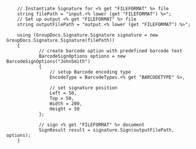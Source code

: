         // Instantiate Signature for <% get "FILEFORMAT" %> file
        string filePath = "input.<% lower (get "FILEFORMAT") %>";
        // Set up output <% get "FILEFORMAT" %> file
        string outputFilePath = "output.<% lower (get "FILEFORMAT") %>";

        using (GroupDocs.Signature.Signature signature = new GroupDocs.Signature.Signature(filePath))
        {
                // create barcode option with predefined barcode text
                BarcodeSignOptions options = new BarcodeSignOptions("JohnSmith")
                {
                    // setup Barcode encoding type
                    EncodeType = BarcodeTypes.<% get "BARCODETYPE" %>,

                    // set signature position
                    Left = 50,
                    Top = 50,
                    Width = 200,
                    Height = 50
                };

                // sign <% get "FILEFORMAT" %> document
                SignResult result = signature.Sign(outputFilePath, options);
        }
